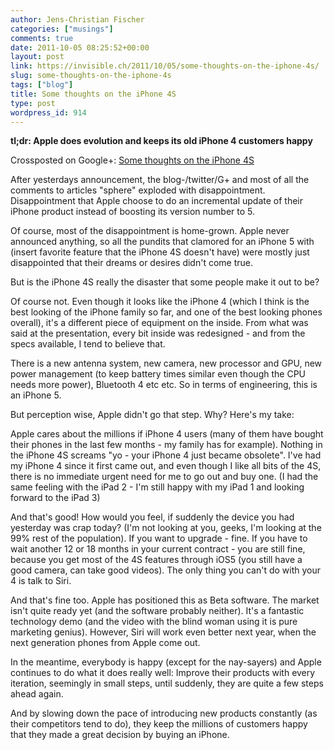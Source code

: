 ```yaml
---
author: Jens-Christian Fischer
categories: ["musings"]
comments: true
date: 2011-10-05 08:25:52+00:00
layout: post
link: https://invisible.ch/2011/10/05/some-thoughts-on-the-iphone-4s/
slug: some-thoughts-on-the-iphone-4s
tags: ["blog"]
title: Some thoughts on the iPhone 4S
type: post
wordpress_id: 914
---
```


**tl;dr: Apple does evolution and keeps its old iPhone 4 customers happy**

Crossposted on Google+: [Some thoughts on the iPhone 4S](https://plus.google.com/109789939743085010576/posts/6XLEmkEc1v9) 

After yesterdays announcement, the blog-/twitter/G+ and most of all the comments to articles "sphere" exploded with disappointment. Disappointment that Apple choose to do an incremental update of their iPhone product instead of boosting its version number to 5.

Of course, most of the disappointment is home-grown. Apple never announced anything, so all the pundits that clamored for an iPhone 5 with (insert favorite feature that the iPhone 4S doesn't have) were mostly just disappointed that their dreams or desires didn't come true.

But is the iPhone 4S really the disaster that some people make it out to be?

Of course not. Even though it looks like the iPhone 4 (which I think is the best looking of the iPhone family so far, and one of the best looking phones overall), it's a different piece of equipment on the inside. From what was said at the presentation, every bit inside was redesigned - and from the specs available, I tend to believe that.

There is a new antenna system, new camera, new processor and GPU, new power management (to keep battery times similar even though the CPU needs more power), Bluetooth 4 etc etc. So in terms of engineering, this is an iPhone 5.

But perception wise, Apple didn't go that step. Why? Here's my take:

Apple cares about the millions if iPhone 4 users (many of them have bought their phones in the last few months - my family has for example). Nothing in the iPhone 4S screams "yo - your iPhone 4 just became obsolete". I've had my iPhone 4 since it first came out, and even though I like all bits of the 4S, there is no immediate urgent need for me to go out and buy one. (I had the same feeling with the iPad 2 - I'm still happy with my iPad 1 and looking forward to the iPad 3)

And that's good! How would you feel, if suddenly the device you had yesterday was crap today? (I'm not looking at you, geeks, I'm looking at the 99% rest of the population). If you want to upgrade - fine. If you have to wait another 12 or 18 months in your current contract - you are still fine, because you get most of the 4S features through iOS5 (you still have a good camera, can take good videos). The only thing you can't do with your 4 is talk to Siri.

And that's fine too. Apple has positioned this as Beta software. The market isn't quite ready yet (and the software probably neither). It's a fantastic technology demo (and the video with the blind woman using it is pure marketing genius). However, Siri will work even better next year, when the next generation phones from Apple come out.

In the meantime, everybody is happy (except for the nay-sayers) and Apple continues to do what it does really well: Improve their products with every iteration, seemingly in small steps, until suddenly, they are quite a few steps ahead again.

And by slowing down the pace of introducing new products constantly (as their competitors tend to do), they keep the millions of customers happy that they made a great decision by buying an iPhone.
